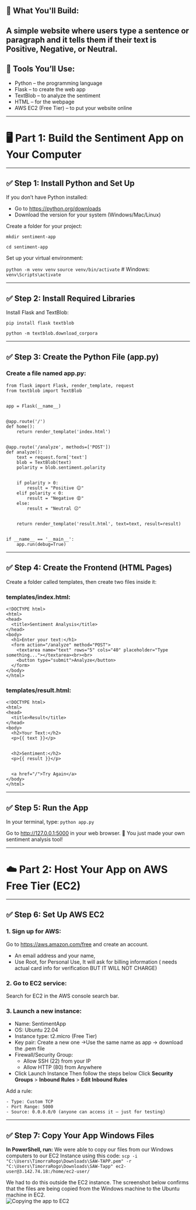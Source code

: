 ## 🧰 What You'll Build:
A simple website where users type a sentence or paragraph and it tells them if their text is Positive, Negative, or Neutral.
---
## 📌 Tools You’ll Use:
- Python – the programming language
- Flask – to create the web app
- TextBlob – to analyze the sentiment
- HTML – for the webpage
- AWS EC2 (Free Tier) – to put your website online
---

# 🖥️ Part 1: Build the Sentiment App on Your Computer

---
## ✅ Step 1: Install Python and Set Up
If you don’t have Python installed:
- Go to https://python.org/downloads
- Download the version for your system (Windows/Mac/Linux)

Create a folder for your project:

``` mkdir sentiment-app ```

``` cd sentiment-app ```

Set up your virtual environment:

``` python -m venv venv ```
``` source venv/bin/activate ```  # Windows: ``` venv\Scripts\activate ```

---
## ✅ Step 2: Install Required Libraries
Install Flask and TextBlob:

``` pip install flask textblob ```

``` python -m textblob.download_corpora ```

---

## ✅ Step 3: Create the Python File (app.py)
### Create a file named app.py:

```
from flask import Flask, render_template, request
from textblob import TextBlob


app = Flask(__name__)


@app.route('/')
def home():
    return render_template('index.html')


@app.route('/analyze', methods=['POST'])
def analyze():
    text = request.form['text']
    blob = TextBlob(text)
    polarity = blob.sentiment.polarity


    if polarity > 0:
        result = "Positive 😊"
    elif polarity < 0:
        result = "Negative 😡"
    else:
        result = "Neutral 😐"


    return render_template('result.html', text=text, result=result)


if __name__ == '__main__':
    app.run(debug=True)
```

---
## ✅ Step 4: Create the Frontend (HTML Pages)

Create a folder called templates, then create two files inside it:
### templates/index.html:

```
<!DOCTYPE html>
<html>
<head>
  <title>Sentiment Analysis</title>
</head>
<body>
  <h1>Enter your text:</h1>
  <form action="/analyze" method="POST">
    <textarea name="text" rows="5" cols="40" placeholder="Type something..."></textarea><br><br>
    <button type="submit">Analyze</button>
  </form>
</body>
</html>
```

### templates/result.html:

```
<!DOCTYPE html>
<html>
<head>
  <title>Result</title>
</head>
<body>
  <h2>Your Text:</h2>
  <p>{{ text }}</p>


  <h2>Sentiment:</h2>
  <p>{{ result }}</p>


  <a href="/">Try Again</a>
</body>
</html>
```

---
## ✅ Step 5: Run the App
In your terminal, type:
``` python app.py ```

Go to http://127.0.0.1:5000 in your web browser. 🎉 You just made your own sentiment analysis tool!

---

# ☁️ Part 2: Host Your App on AWS Free Tier (EC2)
---

## ✅ Step 6: Set Up AWS EC2
### 1. Sign up for AWS:

Go to https://aws.amazon.com/free and create an account.
- An email address and your name, 
- Use Root, for Personal Use, It will ask for billing information ( needs actual card info for verification BUT IT WILL NOT CHARGE)
  
### 2. Go to EC2 service:
   
Search for EC2 in the AWS console search bar.

### 3. Launch a new instance:
- Name: SentimentApp
- OS: Ubuntu 22.04
- Instance type: t2.micro (Free Tier)
- Key pair: Create a new one →Use the same name as app → download the .pem file
- Firewall/Security Group:
  - Allow SSH (22) from your IP
  - Allow HTTP (80) from Anywhere
- Click Launch Instance
Then follow the steps below
Click **Security Groups** > **Inbound Rules** > **Edit Inbound Rules**

 Add a rule:
 
    - Type: Custom TCP
    - Port Range: 5000
    - Source: 0.0.0.0/0 (anyone can access it — just for testing)
---
## ✅ Step 7: Copy Your App Windows Files
**In PowerShell, run:**
We were able to copy our files from our Windows computers to our EC2 Instance using this code:
``` scp -i "C:\Users\TimorraRogo\Downloads\SAW-TAPP.pem" -r  "C:\Users\TimorraRogo\Downloads\SAW-Tapp" ec2-user@3.142.74.18:/home/ec2-user/ ```

 We had to do this outside the EC2 instance.
The screenshot below confirms that the files are being copied from the Windows machine to the Ubuntu machine in EC2.  
![Copying the app to EC2](https://github.com/price2high/SAW-TApp/blob/main/Screenshot%202025-07-12%20153733.png)
